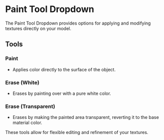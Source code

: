 # Paint Tool Dropdown  

The Paint Tool Dropdown provides options for applying and modifying textures directly on your model.  

## Tools  

### Paint  
- Applies color directly to the surface of the object.  

### Erase (White)  
- Erases by painting over with a pure white color.  

### Erase (Transparent)  
- Erases by making the painted area transparent, reverting it to the base material color.  

These tools allow for flexible editing and refinement of your textures.  
